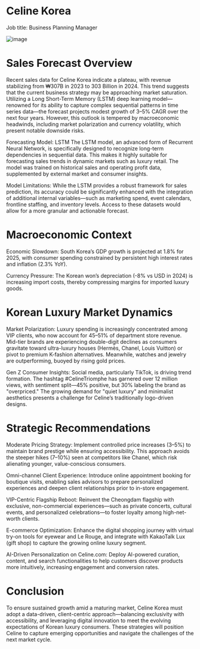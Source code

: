 # Celine Korea
Job title: Business Planning Manager

![image](https://github.com/user-attachments/assets/5ecb848b-9a64-4111-9710-9d9f63c77fae)

# Sales Forecast Overview

Recent sales data for Celine Korea indicate a plateau, with revenue stabilizing from ₩307B in 2023 to 303 Billion  in 2024. This trend suggests that the current business strategy may be approaching market saturation. Utilizing a Long Short-Term Memory (LSTM) deep learning model—renowned for its ability to capture complex sequential patterns in time series data—the forecast projects modest growth of 3–5% CAGR over the next four years. However, this outlook is tempered by macroeconomic headwinds, including market polarization and currency volatility, which present notable downside risks.

Forecasting Model: LSTM
The LSTM model, an advanced form of Recurrent Neural Network, is specifically designed to recognize long-term dependencies in sequential data. This makes it highly suitable for forecasting sales trends in dynamic markets such as luxury retail. The model was trained on historical sales and operating profit data, supplemented by external market and consumer insights.

Model Limitations:
While the LSTM provides a robust framework for sales prediction, its accuracy could be significantly enhanced with the integration of additional internal variables—such as marketing spend, event calendars, frontline staffing, and inventory levels. Access to these datasets would allow for a more granular and actionable forecast.

# Macroeconomic Context
Economic Slowdown: South Korea’s GDP growth is projected at 1.8% for 2025, with consumer spending constrained by persistent high interest rates and inflation (2.3% YoY).

Currency Pressure: The Korean won’s depreciation (-8% vs USD in 2024) is increasing import costs, thereby compressing margins for imported luxury goods.

# Korean Luxury Market Dynamics
Market Polarization: Luxury spending is increasingly concentrated among VIP clients, who now account for 45–51% of department store revenue. Mid-tier brands are experiencing double-digit declines as consumers gravitate toward ultra-luxury houses (Hermès, Chanel, Louis Vuitton) or pivot to premium K-fashion alternatives. Meanwhile, watches and jewelry are outperforming, buoyed by rising gold prices.

Gen Z Consumer Insights: Social media, particularly TikTok, is driving trend formation. The hashtag #CelineTriomphe has garnered over 12 million views, with sentiment split—45% positive, but 30% labeling the brand as "overpriced." The growing demand for "quiet luxury" and minimalist aesthetics presents a challenge for Celine’s traditionally logo-driven designs.

# Strategic Recommendations
Moderate Pricing Strategy:
Implement controlled price increases (3–5%) to maintain brand prestige while ensuring accessibility. This approach avoids the steeper hikes (7–10%) seen at competitors like Chanel, which risk alienating younger, value-conscious consumers.

Omni-channel Client Experience:
Introduce online appointment booking for boutique visits, enabling sales advisors to prepare personalized experiences and deepen client relationships prior to in-store engagement.

VIP-Centric Flagship Reboot:
Reinvent the Cheongdam flagship with exclusive, non-commercial experiences—such as private concerts, cultural events, and personalized celebrations—to foster loyalty among high-net-worth clients.

E-commerce Optimization:
Enhance the digital shopping journey with virtual try-on tools for eyewear and Le Rouge, and integrate with KakaoTalk Lux (gift shop) to capture the growing online luxury segment.

AI-Driven Personalization on Celine.com:
Deploy AI-powered curation, content, and search functionalities to help customers discover products more intuitively, increasing engagement and conversion rates.

# Conclusion

To ensure sustained growth amid a maturing market, Celine Korea must adopt a data-driven, client-centric approach—balancing exclusivity with accessibility, and leveraging digital innovation to meet the evolving expectations of Korean luxury consumers. These strategies will position Celine to capture emerging opportunities and navigate the challenges of the next market cycle.
